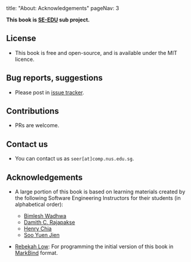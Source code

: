 <frontmatter>
title: "About: Acknowledgements"
pageNav: 3
</frontmatter>

<link rel="stylesheet" href="{{baseUrl}}/css/textbook.css">

<div class="website-content">
<div id="body">

**This book is [SE-EDU](https://se-education.org) sub project.**

## License

* This book is free and open-source, and is available under the MIT licence.


## Bug reports, suggestions

* Please post in [issue tracker](https://github.com/se-edu/se-book/issues).


## Contributions

* PRs are welcome.


## Contact us

* You can contact us as `seer[at]comp.nus.edu.sg`.


## Acknowledgements

<div id="text-only">

* A large portion of this book is based on learning materials created by the following Software Engineering Instructors for their students (in alphabetical order):
  * [Bimlesh Wadhwa](http://www.comp.nus.edu.sg/~bimlesh)
  * [Damith C. Rajapakse](http://www.comp.nus.edu.sg/~damithch)
  * [Henry Chia](http://www.comp.nus.edu.sg/~hchia)
  * [Soo Yuen Jien](http://www.comp.nus.edu.sg/~sooyj)
  
* [Rebekah Low](https://github.com/rebekahlow-jy): For programming the initial version of this book in [MarkBind](https://markbind.github.io/) format.

</div>
</div>
</div>
